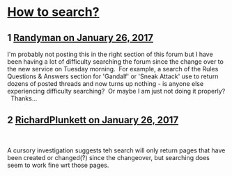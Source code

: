 # [How to search?](https://community.fantasyflightgames.com/topic/240938-how-to-search/)

## 1 [Randyman on January 26, 2017](https://community.fantasyflightgames.com/topic/240938-how-to-search/?do=findComment&comment=2609496)

I'm probably not posting this in the right section of this forum but I have been having a lot of difficulty searching the forum since the change over to the new service on Tuesday morning.  For example, a search of the Rules Questions & Answers section for 'Gandalf' or 'Sneak Attack' use to return dozens of posted threads and now turns up nothing - is anyone else experiencing difficulty searching?  Or maybe I am just not doing it properly?   Thanks...

## 2 [RichardPlunkett on January 26, 2017](https://community.fantasyflightgames.com/topic/240938-how-to-search/?do=findComment&comment=2609502)

 

A cursory investigation suggests teh search will only return pages that have been created or changed(?) since the changeover, but searching does seem to work fine wrt those pages.

